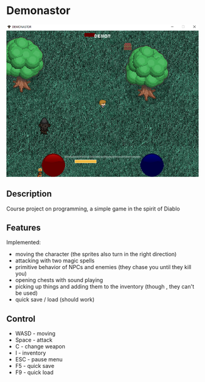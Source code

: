 # Demonastor
![Common View](view.png)
## Description
Course project on programming, a simple game in the spirit of Diablo
## Features
Implemented:
* moving the character (the sprites also turn in the right direction)
* attacking with two magic spells
* primitive behavior of NPCs and enemies (they chase you until they kill you)
* opening chests with sound playing
* picking up things and adding them to the inventory (though , they can't be used)
* quick save / load (should work)
## Control
* WASD - moving
* Space - attack
* C - change weapon
* I - inventory
* ESC - pause menu
* F5 - quick save
* F9 - quick load
